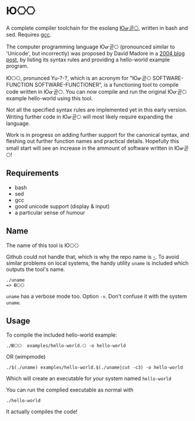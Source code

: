 # Ю⎔⎔

A complete compiler toolchain for the esolang [Юᓂ곧⎔](https://esolangs.org/wiki/%D0%AE%E1%93%82%EA%B3%A7%E2%8E%94), written in bash and sed. Requires [gcc](https://www.gnu.org/software/gcc/).

The computer programming language Юᓂ곧⎔  (pronounced similar to 'Unicode', but incorrectly) was proposed by David Madore in a [2004 blog post](http://www.madore.org/~david/weblog/d.2004-12-03.0813.html), by listing its syntax rules and providing a hello-world example program.

Ю⎔⎔, pronunced Yu-?-?, which is an acronym for "Юᓂ곧⎔ SOFTWARE-FUNCTION SOFTWARE-FUNCTIONER", is a functioning tool to compile code written in Юᓂ곧⎔. 
You can now compile and run the original Юᓂ곧⎔ example hello-world using this tool.

Not all the specified syntax rules are implemented yet in this early version. Writing further code in Юᓂ곧⎔ will most likely require expanding the language. 

Work is in progress on adding further support for the canonical syntax, and fleshing out further function names and practical details. Hopefully this small start will see an increase in the ammount of software written in Юᓂ곧⎔!

## Requirements
* bash
* sed
* gcc
* good unicode support (display & input)
* a particular sense of humour

## Name
The name of this tool is Ю⎔⎔ 

Github could not handle that, which is why the repo name is [-](https://github.com/hornc/-).
To avoid similar problems on local systems, the handy utility `uname` is included which outputs the tool's name.

    ./uname
    => Ю⎔⎔

`uname` has a verbose mode too. Option `-v`.
Don't confuse it with the system `uname`.

## Usage

To compile the included hello-world example:

    ./Ю⎔⎔  examples/hello-world.⎔ -o hello-world

OR (wimpmode)

    ./$(./uname) examples/hello-world.$(./uname|cut -c3) -o hello-world

Which will create an executable for your system named `hello-world`

You can run the complied executable as normal with

    ./hello-world

It actually compiles the code!


